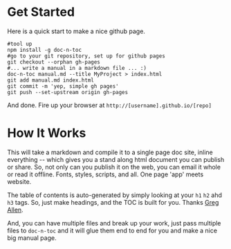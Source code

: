# Get Started
Here is a quick start to make a nice github page.

```
#tool up
npm install -g doc-n-toc
#go to your git repository, set up for github pages
git checkout --orphan gh-pages
#... write a manual in a markdown file ... :)
doc-n-toc manual.md --title MyProject > index.html
git add manual.md index.html
git commit -m 'yep, simple gh pages'
git push --set-upstream origin gh-pages
```

And done. Fire up your browser at `http://[username].github.io/[repo]`

# How It Works
This will take a markdown and compile it to a single page
doc site, inline everything -- which gives you a stand along html
document you can publish or share. So, not only can you publish it on
the web, you can email it whole or read it offline. Fonts, styles,
scripts, and all. One page 'app' meets website.

The table of contents is auto-generated by simply looking at your `h1`
`h2` ahd `h3` tags. So, just make headings, and the TOC is built for
you. Thanks [Greg Allen](https://github.com/jgallen23/toc).

And, you can have multiple files and break up your work, just pass
multiple files to `doc-n-toc` and it will glue them end to end for you
and make a nice big manual page.

